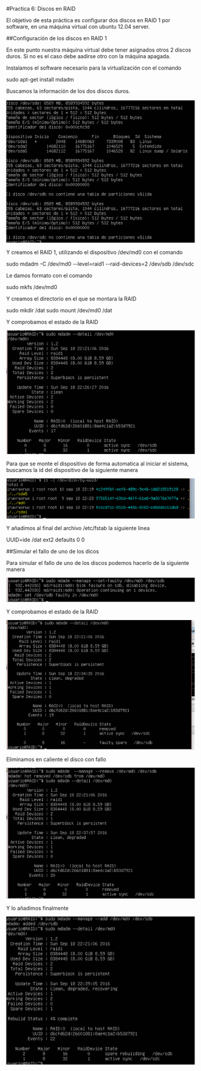#Practica 6: Discos en RAID

El objetivo de esta práctica es configurar dos discos en RAID 1 por software, en una máquina virtual con ubuntu 12.04 server.

##Configuración de los discos en RAID 1

En este punto nuestra máquina virtual debe tener asignados otros 2 discos duros. Si no es el caso debe aadirse otro con la máquina apagada.

Instalamos el software necesario para la virtualización con el comando

sudo apt-get install mdadm

Buscamos la información de los dos discos duros.

![Info discos duros](Imagenes/imagen1.PNG) 

Y creamos el RAID 1, utilizando el dispositivo /dev/md0 con el comando

sudo mdadm -C /dev/md0 --level=raid1 --raid-devices=2 /dev/sdb /dev/sdc

Le damos formato con el comando 

sudo mkfs /dev/md0

Y creamos el directorio en el que se montara la RAID

sudo mkdir /dat
sudo mount /dev/md0 /dat

Y comprobamos el estado de la RAID

![Comprobar estado RAID](Imagenes/imagen2.PNG) 

Para que se monte el dispositivo de forma automatica al iniciar el sistema, buscamos la id del dispositivo de la siguiente manera

![Inicio automatico](Imagenes/imagen3.PNG) 

Y añadimos al final del archivo /etc/fstab la siguiente linea

UUID=ide /dat ext2 defaults 0 0


##Simular el fallo de uno de los dicos

Para simular el fallo de uno de los discos podemos hacerlo de la siguiente manera

![Fallo disco](Imagenes/imagen4.PNG) 

Y comprobamos el estado de la RAID

![Comprobar RAID 2](Imagenes/imagen5.PNG) 

Eliminamos en caliente el disco con fallo

![Extraccion en caliente](Imagenes/imagen6.PNG) 

Y lo añadimos finalmente 

![Añadir disco en caliente](Imagenes/imagen7.PNG) 